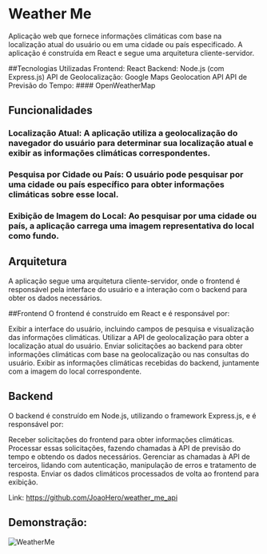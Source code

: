 # Weather Me
Aplicação web que fornece informações climáticas com base na localização atual do usuário ou em uma cidade ou país especificado. A aplicação é construída em React e segue uma arquitetura cliente-servidor.

##Tecnologias Utilizadas
Frontend: React
Backend: Node.js (com Express.js)
API de Geolocalização: Google Maps Geolocation API
API de Previsão do Tempo: #### OpenWeatherMap

## Funcionalidades
### Localização Atual: A aplicação utiliza a geolocalização do navegador do usuário para determinar sua localização atual e exibir as informações climáticas correspondentes.

### Pesquisa por Cidade ou País: O usuário pode pesquisar por uma cidade ou país específico para obter informações climáticas sobre esse local.

### Exibição de Imagem do Local: Ao pesquisar por uma cidade ou país, a aplicação carrega uma imagem representativa do local como fundo.

## Arquitetura
A aplicação segue uma arquitetura cliente-servidor, onde o frontend é responsável pela interface do usuário e a interação com o backend para obter os dados necessários.

##Frontend
O frontend é construído em React e é responsável por:

Exibir a interface do usuário, incluindo campos de pesquisa e visualização das informações climáticas.
Utilizar a API de geolocalização para obter a localização atual do usuário.
Enviar solicitações ao backend para obter informações climáticas com base na geolocalização ou nas consultas do usuário.
Exibir as informações climáticas recebidas do backend, juntamente com a imagem do local correspondente.

## Backend

O backend é construído em Node.js, utilizando o framework Express.js, e é responsável por:

Receber solicitações do frontend para obter informações climáticas.
Processar essas solicitações, fazendo chamadas à API de previsão do tempo e obtendo os dados necessários.
Gerenciar as chamadas à API de terceiros, lidando com autenticação, manipulação de erros e tratamento de resposta.
Enviar os dados climáticos processados de volta ao frontend para exibição.

Link: https://github.com/JoaoHero/weather_me_api

## Demonstração:

![WeatherMe](https://github.com/JoaoHero/WeatherMe/assets/101435425/868f015d-d67c-4ff7-80ca-ef96cc14476d)

